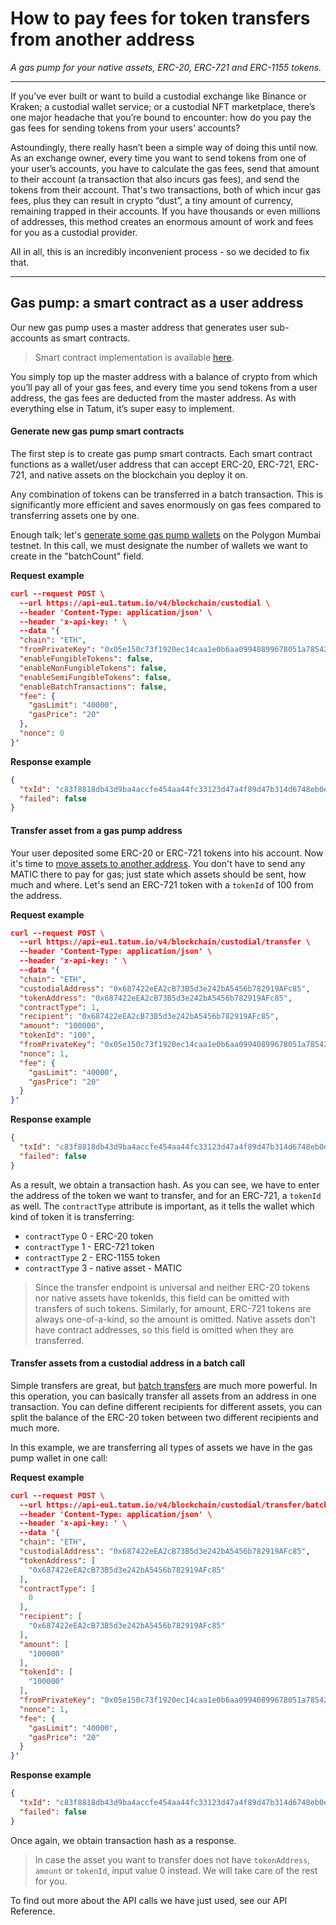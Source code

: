 # How to pay fees for token transfers from another address

*A gas pump for your native assets, ERC-20, ERC-721 and ERC-1155 tokens.*

---

If you’ve ever built or want to build a custodial exchange like Binance or Kraken; a custodial wallet service; or a custodial NFT marketplace, there’s one major headache that you’re bound to encounter: how do you pay the gas fees for sending tokens from your users’ accounts?

Astoundingly, there really hasn’t been a simple way of doing this until now. As an exchange owner, every time you want to send tokens from one of your user’s accounts, you have to calculate the gas fees, send that amount to their account (a transaction that also incurs gas fees), and send the tokens from their account.
That's two transactions, both of which incur gas fees, plus they can result in crypto “dust”, a tiny amount of currency, remaining trapped in their accounts. If you have thousands or even millions of addresses, this method creates an enormous amount of work and fees for you as a custodial provider.

All in all, this is an incredibly inconvenient process - so we decided to fix that.

---

## Gas pump: a smart contract as a user address

Our new gas pump uses a master address that generates user sub-accounts as smart contracts.


<!-- theme: info -->
>Smart contract implementation is available [here](https://github.com/tatumio/smart-contracts/blob/master/contracts/tatum/custodial/CustodialWalletFactory.sol).

You simply top up the master address with a balance of crypto from which you’ll pay all of your gas fees, and every time you send tokens from a user address, the gas fees are deducted from the master address. As with everything else in Tatum, it’s super easy to implement.

#### Generate new gas pump smart contracts

The first step is to create gas pump smart contracts. Each smart contract functions as a wallet/user address that can accept ERC-20, ERC-721, ERC-721, and native assets on the blockchain you deploy it on. 

Any combination of tokens can be transferred in a batch transaction. This is significantly more efficient and saves enormously on gas fees compared to transferring assets one by one.

Enough talk; let's [generate some gas pump wallets](../blockchain/b3A6MzA4ODYyMjE-generate-custodial-wallet-address) on the Polygon Mumbai testnet. In this call, we must designate the number of wallets we want to create in the "batchCount" field.

**Request example**
```json
curl --request POST \
  --url https://api-eu1.tatum.io/v4/blockchain/custodial \
  --header 'Content-Type: application/json' \
  --header 'x-api-key: ' \
  --data '{
  "chain": "ETH",
  "fromPrivateKey": "0x05e150c73f1920ec14caa1e0b6aa09940899678051a78542840c2668ce5080c2",
  "enableFungibleTokens": false,
  "enableNonFungibleTokens": false,
  "enableSemiFungibleTokens": false,
  "enableBatchTransactions": false,
  "fee": {
    "gasLimit": "40000",
    "gasPrice": "20"
  },
  "nonce": 0
}'
```

**Response example**
```json
{
  "txId": "c83f8818db43d9ba4accfe454aa44fc33123d47a4f89d47b314d6748eb0e9bc9",
  "failed": false
}

```


#### Transfer asset from a gas pump address

Your user deposited some ERC-20 or ERC-721 tokens into his account. Now it's time to [move assets to another address](../blockchain/b3A6MzA4ODYyMjM-transfer-assets). You don't have to send any MATIC there to pay for gas; just state which assets should be sent, how much and where. Let's send an ERC-721 token with a `tokenId` of 100 from the address.

**Request example**
```json
curl --request POST \
  --url https://api-eu1.tatum.io/v4/blockchain/custodial/transfer \
  --header 'Content-Type: application/json' \
  --header 'x-api-key: ' \
  --data '{
  "chain": "ETH",
  "custodialAddress": "0x687422eEA2cB73B5d3e242bA5456b782919AFc85",
  "tokenAddress": "0x687422eEA2cB73B5d3e242bA5456b782919AFc85",
  "contractType": 1,
  "recipient": "0x687422eEA2cB73B5d3e242bA5456b782919AFc85",
  "amount": "100000",
  "tokenId": "100",
  "fromPrivateKey": "0x05e150c73f1920ec14caa1e0b6aa09940899678051a78542840c2668ce5080c2",
  "nonce": 1,
  "fee": {
    "gasLimit": "40000",
    "gasPrice": "20"
  }
}'
```

**Response example**

```json
{
  "txId": "c83f8818db43d9ba4accfe454aa44fc33123d47a4f89d47b314d6748eb0e9bc9",
  "failed": false
}
```
As a result, we obtain a transaction hash. As you can see, we have to enter the address of the token we want to transfer, and for an ERC-721, a `tokenId` as well. 
The `contractType` attribute is important, as it tells the wallet which kind of token it is transferring:
- `contractType` 0 - ERC-20 token
- `contractType` 1 - ERC-721 token
- `contractType` 2 - ERC-1155 token
- `contractType` 3 - native asset - MATIC

<!-- theme: info -->
>Since the transfer endpoint is universal and neither ERC-20 tokens nor native assets have tokenIds, this field can be omitted with transfers of such tokens. Similarly, for amount, ERC-721 tokens are always one-of-a-kind, so the amount is omitted. Native assets don't have contract addresses, so this field is omitted when they are transferred.

#### Transfer assets from a custodial address in a batch call

Simple transfers are great, but [batch transfers](../blockchain/b3A6MzA4ODYyMjQ-transfer-multiple-assets) are much more powerful. In this operation, you can basically transfer all assets from an address in one transaction. You can define different recipients for different assets, you can split the balance of the ERC-20 token between two different recipients and much more.

In this example, we are transferring all types of assets we have in the gas pump wallet in one call:

**Request example**
```json
curl --request POST \
  --url https://api-eu1.tatum.io/v4/blockchain/custodial/transfer/batch \
  --header 'Content-Type: application/json' \
  --header 'x-api-key: ' \
  --data '{
  "chain": "ETH",
  "custodialAddress": "0x687422eEA2cB73B5d3e242bA5456b782919AFc85",
  "tokenAddress": [
    "0x687422eEA2cB73B5d3e242bA5456b782919AFc85"
  ],
  "contractType": [
    0
  ],
  "recipient": [
    "0x687422eEA2cB73B5d3e242bA5456b782919AFc85"
  ],
  "amount": [
    "100000"
  ],
  "tokenId": [
    "100000"
  ],
  "fromPrivateKey": "0x05e150c73f1920ec14caa1e0b6aa09940899678051a78542840c2668ce5080c2",
  "nonce": 1,
  "fee": {
    "gasLimit": "40000",
    "gasPrice": "20"
  }
}'
```

**Response example**
```json
{
  "txId": "c83f8818db43d9ba4accfe454aa44fc33123d47a4f89d47b314d6748eb0e9bc9",
  "failed": false
}
```
Once again, we obtain transaction hash as a response.

<!-- theme: info -->
>In case the asset you want to transfer does not have `tokenAddress`, `amount` or `tokenId`, input value 0 instead. We will take care of the rest for you.

To find out more about the API calls we have just used, see our API Reference.